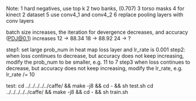 Note:
	1 hard negatives, use top k
	2 two banks, (0.707)
	3 torso masks
	4 for kinect 2 dataset
	5 use conv4_1 and conv4_2
	6 replace pooling layers with conv layers

batch size increases, the iteration for devergence decreases, and accuracy 
(PDJ@0.1) increases
12 -> 88.34
18 -> 88.92
24 -> ?

step1: 
 set large prob_num in heat map loss layer
 and lr_rate is 0.001
step2:
 when loss continues to decrease, but accuracy does not keep increasing,
 modify the prob_num to be smaller, e.g. 11 to 7
step3
 when loss continues to decrease, but accuracy does not keep increasing,
 modify the lr_rate, e.g. lr_rate /= 10


test:
	cd ../../../../../caffe/ && make -j8 && cd - && sh test.sh
	cd ../../../../../caffe/ && make -j8 && cd - && sh train.sh